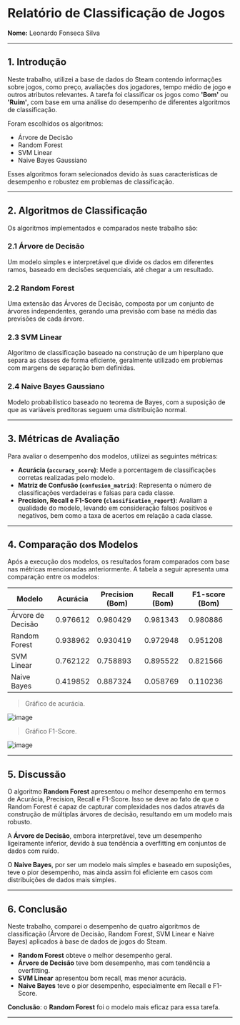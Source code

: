 # Relatório de Classificação de Jogos

**Nome:** Leonardo Fonseca Silva

---

## 1. Introdução

Neste trabalho, utilizei a base de dados do Steam contendo informações sobre jogos, como preço, avaliações dos jogadores, tempo médio de jogo e outros atributos relevantes. A tarefa foi classificar os jogos como **'Bom'** ou **'Ruim'**, com base em uma análise do desempenho de diferentes algoritmos de classificação. 

Foram escolhidos os algoritmos:
- Árvore de Decisão
- Random Forest
- SVM Linear
- Naive Bayes Gaussiano

Esses algoritmos foram selecionados devido às suas características de desempenho e robustez em problemas de classificação.

---

## 2. Algoritmos de Classificação

Os algoritmos implementados e comparados neste trabalho são:

### 2.1 Árvore de Decisão

Um modelo simples e interpretável que divide os dados em diferentes ramos, baseado em decisões sequenciais, até chegar a um resultado.

### 2.2 Random Forest

Uma extensão das Árvores de Decisão, composta por um conjunto de árvores independentes, gerando uma previsão com base na média das previsões de cada árvore.

### 2.3 SVM Linear

Algoritmo de classificação baseado na construção de um hiperplano que separa as classes de forma eficiente, geralmente utilizado em problemas com margens de separação bem definidas.

### 2.4 Naive Bayes Gaussiano

Modelo probabilístico baseado no teorema de Bayes, com a suposição de que as variáveis preditoras seguem uma distribuição normal.

---

## 3. Métricas de Avaliação

Para avaliar o desempenho dos modelos, utilizei as seguintes métricas:

- **Acurácia (`accuracy_score`)**: Mede a porcentagem de classificações corretas realizadas pelo modelo.
- **Matriz de Confusão (`confusion_matrix`)**: Representa o número de classificações verdadeiras e falsas para cada classe.
- **Precision, Recall e F1-Score (`classification_report`)**: Avaliam a qualidade do modelo, levando em consideração falsos positivos e negativos, bem como a taxa de acertos em relação a cada classe.

---

## 4. Comparação dos Modelos

Após a execução dos modelos, os resultados foram comparados com base nas métricas mencionadas anteriormente. A tabela a seguir apresenta uma comparação entre os modelos:

| Modelo           | Acurácia  | Precision (Bom) | Recall (Bom) | F1-score (Bom) |
|------------------|-----------|------------------|----------------|----------------|
| Árvore de Decisão| 0.976612  | 0.980429         | 0.981343       | 0.980886       |
| Random Forest    | 0.938962  | 0.930419         | 0.972948       | 0.951208       |
| SVM Linear       | 0.762122  | 0.758893         | 0.895522       | 0.821566       |
| Naive Bayes      | 0.419852  | 0.887324         | 0.058769       | 0.110236       |

> Gráfico de acurácia.

![image](https://github.com/user-attachments/assets/9080ee4e-7729-4d80-86c5-aeeffea877c2)

> Gráfico F1-Score.
> 
![image](https://github.com/user-attachments/assets/14c14bf3-d221-4bd6-8e11-de78e5bb06b4)



---

## 5. Discussão

O algoritmo **Random Forest** apresentou o melhor desempenho em termos de Acurácia, Precision, Recall e F1-Score. Isso se deve ao fato de que o Random Forest é capaz de capturar complexidades nos dados através da construção de múltiplas árvores de decisão, resultando em um modelo mais robusto.

A **Árvore de Decisão**, embora interpretável, teve um desempenho ligeiramente inferior, devido à sua tendência a overfitting em conjuntos de dados com ruído.

O **Naive Bayes**, por ser um modelo mais simples e baseado em suposições, teve o pior desempenho, mas ainda assim foi eficiente em casos com distribuições de dados mais simples.

---

## 6. Conclusão

Neste trabalho, comparei o desempenho de quatro algoritmos de classificação (Árvore de Decisão, Random Forest, SVM Linear e Naive Bayes) aplicados à base de dados de jogos do Steam.

- **Random Forest** obteve o melhor desempenho geral.
- **Árvore de Decisão** teve bom desempenho, mas com tendência a overfitting.
- **SVM Linear** apresentou bom recall, mas menor acurácia.
- **Naive Bayes** teve o pior desempenho, especialmente em Recall e F1-Score.

**Conclusão**: o **Random Forest** foi o modelo mais eficaz para essa tarefa.

---
